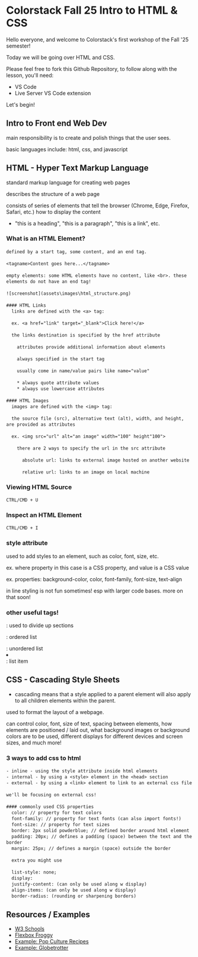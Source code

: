 # Colorstack Fall 25 Intro to HTML & CSS

Hello everyone, and welcome to Colorstack's first workshop of the Fall '25 semester!

Today we will be going over HTML and CSS.

Please feel free to fork this Github Repository, 
  to follow along with the lesson, you'll need:
  - VS Code
  - Live Server VS Code extension

Let's begin!

## Intro to Front end Web Dev
  main responsibility is to create and polish things that the user sees.
  
  basic languages include: html, css, and javascript

## HTML - Hyper Text Markup Language
  standard markup language for creating web pages

  describes the structure of a web page

  consists of series of elements that tell the browser (Chrome, Edge, Firefox, Safari, etc.) how to display the content
  - "this is a heading", "this is a paragraph", "this is a link", etc.

  ### What is an HTML Element?
    defined by a start tag, some content, and an end tag.

    <tagname>Content goes here...</tagname>

    empty elements: some HTML elements have no content, like <br>. these elements do not have an end tag!

    ![screenshot](assets\images\html_structure.png)

    #### HTML Links
      links are defined with the <a> tag:

      ex. <a href="link" target="_blank">Click here!</a>

      the links destination is specified by the href attribute 
      
        attributes provide additional information about elements

        always specified in the start tag

        usually come in name/value pairs like name="value"

        * always quote attribute values
        * always use lowercase attributes

    #### HTML Images
      images are defined with the <img> tag:

      the source file (src), alternative text (alt), width, and height, are provided as attributes

      ex. <img src="url" alt="an image" width="100" height"100">

        there are 2 ways to specify the url in the src attribute

          absolute url: links to external image hosted on another website

          relative url: links to an image on local machine

  ### Viewing HTML Source
    CTRL/CMD + U

  ### Inspect an HTML Element  
    CTRL/CMD + I

  ### style attribute
  used to add styles to an element, such as color, font, size, etc.

  ex. <tagname style="property:value;">
  where property in this case is a CSS property, and value is a CSS value

  ex. properties: background-color, color, font-family, font-size, text-align

  in line styling is not fun sometimes! esp with larger code bases. more on that soon!

  ### other useful tags!

  <div></div>: used to divide up sections
  <ol></ol>: ordered list
  <ul></ul>: unordered list
  <li></li>: list item


## CSS - Cascading Style Sheets
  * cascading means that a style applied to a parent element will also apply to all children elements within the parent.

  used to format the layout of a webpage.

  can control color, font, size of text, spacing between elements, how elements are positioned / laid out, what background images or background colors are to be used, different displays for different devices and screen sizes, and much more!

  ### 3 ways to add css to html
    - inline - using the style attribute inside html elements
    - internal - by using a <style> element in the <head> section
    - external - by using a <link> element to link to an external css file

    we'll be focusing on external css!

    #### commonly used CSS properties
      color: // property for text colors
      font-family: // property for text fonts (can also import fonts!)
      font-size: // property for text sizes
      border: 2px solid powderblue; // defined border around html element
      padding: 20px; // defines a padding (space) between the text and the border
      margin: 25px; // defines a margin (space) outside the border

      extra you might use

      list-style: none;
      display:
      justify-content: (can only be used along w display)
      align-items: (can only be used along w display)
      border-radius: (rounding or sharpening borders)

## Resources / Examples
- [W3 Schools](https://www.w3schools.com/Html/html_intro.asp)
- [Flexbox Froggy](https://flexboxfroggy.com/)
- [Example: Pop Culture Recipes](https://jason-b-jiang.github.io/Recipes-Website/)
- [Example: Globetrotter](https://globetrotter-final.onrender.com/gallery.html)
